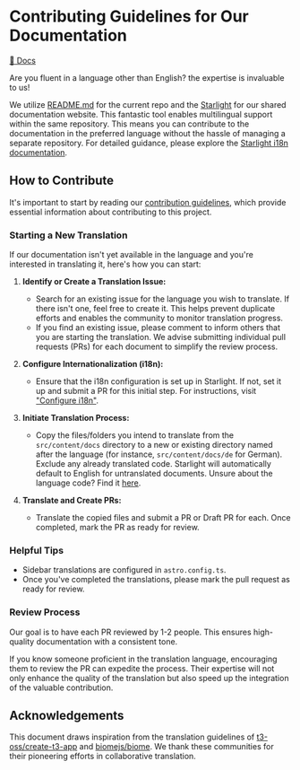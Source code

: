 # Contributing Guidelines for Our Documentation

[📖 Docs](https://docs.bleverse.com)

Are you fluent in a language other than English? the expertise is invaluable to us!

We utilize [README.md](../README.md) for the current repo and the [Starlight](https://starlight.astro.build) for our shared documentation website. This fantastic tool enables multilingual support within the same repository. This means you can contribute to the documentation in the preferred language without the hassle of managing a separate repository. For detailed guidance, please explore the [Starlight i18n documentation](https://starlight.astro.build/guides/i18n/).

## How to Contribute

It's important to start by reading our [contribution guidelines](./CONTRIBUTING.md), which provide essential information about contributing to this project.

### Starting a New Translation

If our documentation isn't yet available in the language and you're interested in translating it, here's how you can start:

1. **Identify or Create a Translation Issue:**

   - Search for an existing issue for the language you wish to translate. If there isn't one, feel free to create it. This helps prevent duplicate efforts and enables the community to monitor translation progress.
   - If you find an existing issue, please comment to inform others that you are starting the translation. We advise submitting individual pull requests (PRs) for each document to simplify the review process.

2. **Configure Internationalization (i18n):**

   - Ensure that the i18n configuration is set up in Starlight. If not, set it up and submit a PR for this initial step. For instructions, visit ["Configure i18n"](https://starlight.astro.build/guides/i18n/#configure-i18n).

3. **Initiate Translation Process:**

   - Copy the files/folders you intend to translate from the `src/content/docs` directory to a new or existing directory named after the language (for instance, `src/content/docs/de` for German). Exclude any already translated code. Starlight will automatically default to English for untranslated documents. Unsure about the language code? Find it [here](https://en.wikipedia.org/wiki/List_of_ISO_639-1_codes).

4. **Translate and Create PRs:**
   - Translate the copied files and submit a PR or Draft PR for each. Once completed, mark the PR as ready for review.

### Helpful Tips

- Sidebar translations are configured in `astro.config.ts`.
- Once you've completed the translations, please mark the pull request as ready for review.

### Review Process

Our goal is to have each PR reviewed by 1-2 people. This ensures high-quality documentation with a consistent tone.

If you know someone proficient in the translation language, encouraging them to review the PR can expedite the process. Their expertise will not only enhance the quality of the translation but also speed up the integration of the valuable contribution.

## Acknowledgements

This document draws inspiration from the translation guidelines of [t3-oss/create-t3-app](https://github.com/t3-oss/create-t3-app/blob/main/www/TRANSLATIONS.md) and [biomejs/biome](https://github.com/biomejs/biome/blob/main/website/TRANSLATIONS.md). We thank these communities for their pioneering efforts in collaborative translation.
